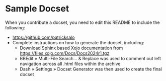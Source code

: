 Sample Docset
=======================

When you contribute a docset, you need to edit this README to include the following:
* https://github.com/patricksalo
* Complete instructions on how to generate the docset, including:
  * Download Sphinx based Xojo documentation from https://files.xojo.com/Docs/Docs2024r1.tgz
  * BBEdit » Multi-File Search... & Replace was used to comment out left navigation across all .html files within the archive
  * Dash » Settings » Docset Generator was then used to create the final docset